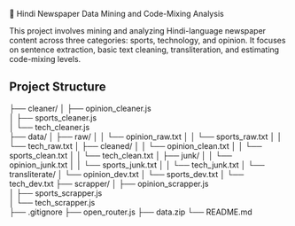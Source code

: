 📰 Hindi Newspaper Data Mining and Code-Mixing Analysis

This project involves mining and analyzing Hindi-language newspaper content across three categories: sports, technology, and opinion. It focuses on sentence extraction, basic text cleaning, transliteration, and estimating code-mixing levels.

## Project Structure
├── cleaner/
│   ├── opinion_cleaner.js       
│   ├── sports_cleaner.js        
│   └── tech_cleaner.js         
├── data/
│   ├── raw/
│   │   └── opinion_raw.txt
│   │   └── sports_raw.txt
│   │   └── tech_raw.txt
│   ├── cleaned/
│   │   └── opinion_clean.txt
│   │   └── sports_clean.txt
│   │   └── tech_clean.txt
│   ├── junk/
│   │   └── opinion_junk.txt
│   │   └── sports_junk.txt
│   │   └── tech_junk.txt
│   └── transliterate/
│       └── opinion_dev.txt
│       └── sports_dev.txt
│       └── tech_dev.txt
├── scrapper/
│   ├── opinion_scrapper.js       
│   ├── sports_scrapper.js        
│   └── tech_scrapper.js         
├── .gitignore
├── open_router.js
├── data.zip 
└── README.md
